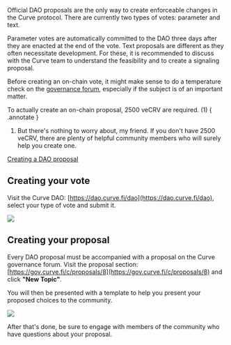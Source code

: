Official DAO proposals are the only way to create enforceable changes in the Curve protocol. There are currently two types of votes: parameter and text.

Parameter votes are automatically committed to the DAO three days after they are enacted at the end of the vote. Text proposals are different as they often necessitate development. For these, it is recommended to discuss with the Curve team to understand the feasibility and to create a signaling proposal.

Before creating an on-chain vote, it might make sense to do a temperature check on the [governance forum](https://gov.curve.fi/), especially if the subject is of an important matter.


To actually create an on-chain proposal, 2500 veCRV are required. (1)
{ .annotate }

1. But there's nothing to worry about, my friend. If you don't have 2500 veCRV, there are plenty of helpful community members who will surely help you create one.

[Creating a DAO proposal](../governance/proposals/creating-a-dao-proposal.md)

## **Creating your vote**

Visit the Curve DAO: [https://dao.curve.fi/dao](https://dao.curve.fi/dao), select your type of vote and submit it.

![](https://2254922201-files.gitbook.io/~/files/v0/b/gitbook-legacy-files/o/assets%2F-MFA0rQI3SzfbVFgp3Ic%2F-MHFwJbCVuAnFe8eOxmJ%2F-MHFzrXLer9ifueL0Qkw%2Fimage.png?alt=media&token=fdd9a299-a58b-4c75-af95-2cc06b63e5f3)

## **Creating your proposal**

Every DAO proposal must be accompanied with a proposal on the Curve governance forum. Visit the proposal section: [https://gov.curve.fi/c/proposals/8](https://gov.curve.fi/c/proposals/8) and click **"New Topic"**.

You will then be presented with a template to help you present your proposed choices to the community.

![](https://2254922201-files.gitbook.io/~/files/v0/b/gitbook-legacy-files/o/assets%2F-MFA0rQI3SzfbVFgp3Ic%2F-MHFwJbCVuAnFe8eOxmJ%2F-MHG-YXUsCvsptU7-9PQ%2Fimage.png?alt=media&token=44a1ab40-8fee-438c-9f82-446693e67dd3)

After that's done, be sure to engage with members of the community who have questions about your proposal.
